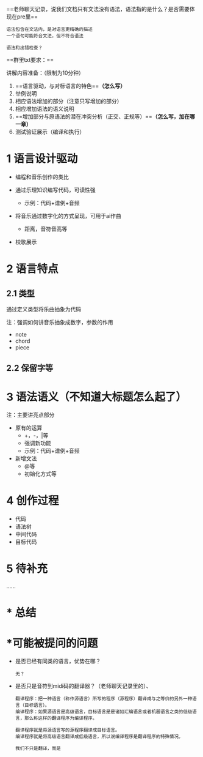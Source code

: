 ==老师聊天记录，说我们文档只有文法没有语法，语法指的是什么？是否需要体现在pre里==

```
语法包含在文法内，是对语言更精确的描述
一个语句可能符合文法，但不符合语法

语法和出错检查？
```

==群里txt要求：==

讲解内容准备：（限制为10分钟）
1. ==语言驱动，与对标语言的特色==**（怎么写）**
2. 举例说明
3. 相应语法增加的部分（注意只写增加的部分）
4. 相应增加语法的语义说明
5. ==增加部分与原语法的潜在冲突分析（正交、正规等）==**（怎么写，加在哪一章）**
6. 测试验证展示（编译和执行）



# 1 语言设计驱动

- 编程和音乐创作的类比

- 通过乐理知识编写代码，可读性强
	- 示例：代码+谱例+音频
- 将音乐通过数字化的方式呈现，可用于ai作曲
	- 距离，音符音高等
- 校歌展示

# 2 语言特点



##  2.1 类型

通过定义类型将乐曲抽象为代码

注：强调如何讲音乐抽象成数字，参数的作用

- note
- chord
- piece

## 2.2 保留字等



# 3 语法语义（不知道大标题怎么起了）

注：主要讲亮点部分

- 原有的运算
	- +，-，|等
	- 强调新功能
	- 示例：代码+谱例+音频
- 新增文法
	- @等
	- 初始化方式等

# 4 创作过程

- 代码
- 语法树
- 中间代码
- 目标代码

# 5 待补充

......

# * 总结



# *可能被提问的问题

- 是否已经有同类的语言，优势在哪？
  ```
  无？
  ```
- 是否只是音符到midi码的翻译器？（老师聊天记录里的）、
  ```
  翻译程序：把一种语言（称作源语言）所写的程序（源程序）翻译成与之等价的另外一种语言（目标语言）。
  编译程序：如果源语言是高级语言，目标语言是是诸如汇编语言或者机器语言之类的低级语言，那么称这样的翻译程序为编译程序。

  翻译程序就是将源语言写的源程序翻译成目标语言。
  编译程序就是将高级语言翻译成低级语言，所以说编译程序是翻译程序的特殊情况。

  我们不只是翻译，而是
  ```